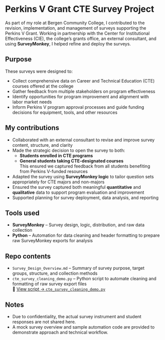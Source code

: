 # Perkins V Grant CTE Survey Project

As part of my role at Bergen Community College, I contributed to the revision, implementation, and management of surveys supporting the Perkins V Grant. Working in partnership with the Center for Institutional Effectiveness (CIE), the college’s grants office, an external consultant, and using **SurveyMonkey**, I helped refine and deploy the surveys.

## Purpose
These surveys were designed to:
- Collect comprehensive data on Career and Technical Education (CTE) courses offered at the college
- Gather feedback from multiple stakeholders on program effectiveness
- Identify opportunities for program improvement and alignment with labor market needs
- Inform Perkins V program approval processes and guide funding decisions for equipment, tools, and other resources

## My contributions
- Collaborated with an external consultant to revise and improve survey content, structure, and clarity
- Made the strategic decision to open the survey to both:
  - **Students enrolled in CTE programs**
  - **General students taking CTE-designated courses**  
  This ensured we captured feedback from all students benefiting from Perkins V-funded resources
- Adapted the survey using **SurveyMonkey logic** to tailor question sets appropriately for CTE majors and non-majors
- Ensured the survey captured both meaningful **quantitative** and **qualitative** data to support program evaluation and improvement
- Supported planning for survey deployment, data analysis, and reporting

## Tools used
- **SurveyMonkey** – Survey design, logic, distribution, and raw data collection
- **Python** – Automation for data cleaning and header formatting to prepare raw SurveyMonkey exports for analysis

## Repo contents
- `Survey_Design_Overview.md` – Summary of survey purpose, target groups, structure, and collection methods
- `cte_survey_cleaning_demo.py` – Python script to automate cleaning and formatting of raw survey export files  
  📎 [View script → `cte_survey_cleaning_demo.py`](./cte_survey_cleaning_demo.py)

##  Notes
- Due to confidentiality, the actual survey instrument and student responses are not shared here.
- A mock survey overview and sample automation code are provided to demonstrate approach and technical workflow.

